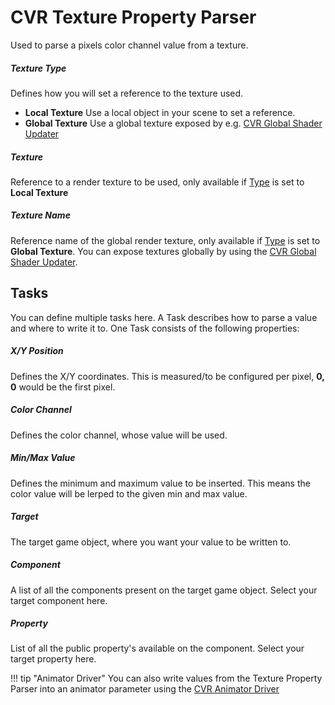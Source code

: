 # CVR Texture Property Parser
Used to parse a pixels color channel value from a texture.

##### Texture Type
Defines how you will set a reference to the texture used.

+ **Local Texture** Use a local object in your scene to set a reference.
+ **Global Texture** Use a global texture exposed by e.g. [CVR Global Shader Updater](global-shader-updater.md)

##### Texture
Reference to a render texture to be used, only available if [Type](#texture-type) is set to **Local Texture**

##### Texture Name
Reference name of the global render texture, only available if [Type](#texture-type) is set to **Global Texture**.
You can expose textures globally by using the [CVR Global Shader Updater](global-shader-updater.md).

## Tasks
You can define multiple tasks here. A Task describes how to parse a value and where to write it to.
One Task consists of the following properties:

##### X/Y Position
Defines the X/Y coordinates. This is measured/to be configured per pixel, **0, 0** would be the first pixel.

##### Color Channel
Defines the color channel, whose value will be used.

##### Min/Max Value
Defines the minimum and maximum value to be inserted.
This means the color value will be lerped to the given min and max value.

##### Target
The target game object, where you want your value to be written to.

##### Component
A list of all the components present on the target game object. Select your target component here.

##### Property
List of all the public property's available on the component. Select your target property here.

!!! tip "Animator Driver"
        You can also write values from the Texture Property Parser into an animator parameter using the [CVR Animator Driver](animator-driver.md)